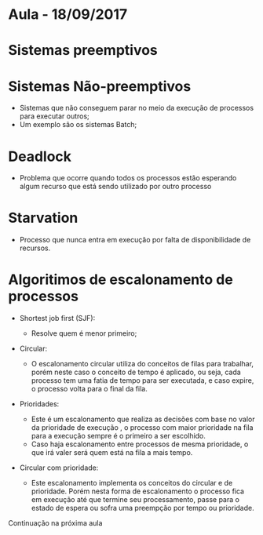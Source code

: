 # Aula - 18/09/2017

# Sistemas preemptivos 


# Sistemas Não-preemptivos

* Sistemas que não conseguem parar no meio da execução de processos para executar outros;
* Um exemplo são os sistemas Batch;

# Deadlock

* Problema que ocorre quando todos os processos estão esperando algum recurso que está sendo utilizado por outro processo

# Starvation

* Processo que nunca entra em execução por falta de disponibilidade de recursos.

# Algoritimos de escalonamento de processos

* Shortest job first (SJF):
    * Resolve quem é menor primeiro;

* Circular:
    * O escalonamento circular utiliza do conceitos de filas para trabalhar, porém neste caso o conceito de tempo é aplicado, ou seja, cada processo tem uma fatia de tempo para ser executada, e caso expire, o processo volta para o final da fila.
* Prioridades:
    * Este é um escalonamento que realiza as decisões com base no valor da prioridade de execução , o processo com maior prioridade na fila para a execução sempre é o primeiro a ser escolhido.
    * Caso haja escalonamento entre processos de mesma prioridade, o que irá valer será quem está na fila a mais tempo.
* Circular com prioridade:
    * Este escalonamento implementa os conceitos do circular e de prioridade. Porém nesta forma de escalonamento o processo fica em execução até que termine seu processamento, passe para o estado de espera ou sofra uma preempção por tempo ou prioridade.


Continuação na próxima aula